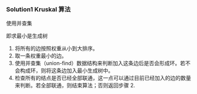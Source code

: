 ### Solution1 Kruskal 算法

使用并查集

即求最小是生成树

1. 将所有的边按照权重从小到大排序。
2. 取一条权重最小的边。
3. 使用并查集（union-find）数据结构来判断加入这条边后是否会形成环。若不会构成环，则将这条边加入最小生成树中。
4. 检查所有的结点是否已经全部联通，这一点可以通过目前已经加入的边的数量来判断。若全部联通，则结束算法；否则返回步骤 2.

